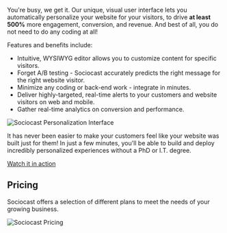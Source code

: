 You're busy, we get it. Our unique, visual user interface lets you automatically personalize your website for your visitors, to drive **at least 500%** more engagement, conversion, and revenue. And best of all, you do not need to do any coding at all!

Features and benefits include:

- Intuitive, WYSIWYG editor allows you to customize content for specific visitors.
- Forget A/B testing - Sociocast accurately predicts the right message for the right website visitor.
- Minimize any coding or back-end work - integrate in minutes.
- Deliver highly-targeted, real-time alerts to your customers and website visitors on web and mobile. 
- Gather real-time analytics on conversion and performance.

![Sociocast Personalization Interface](/images/apps/sociocast/main.png "Sociocast Personalization Interface")

It has never been easier to make your customers feel like your website was built just for them! In just a few minutes, you'll be able to build and deploy incredibly personalized experiences without a PhD or I.T. degree.

[Watch it in action](http://www.sociocast.com/ "Link to Sociocast")

Pricing
-------

Sociocast offers a selection of different plans to meet the needs of your growing business.

![Sociocast Pricing](/images/apps/sociocast/pricing.png "Sociocast Pricing")